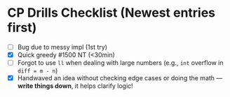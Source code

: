 # CP Drills Checklist (Newest entries first)

- [ ] Bug due to messy impl (1st try)
- [X] Quick greedy #1500 NT (<30min)
- [ ] Forgot to use `ll` when dealing with large numbers (e.g., `int` overflow in `diff = m - n`)
- [X] Handwaved an idea without checking edge cases or doing the math — **write things down**, it helps clarify logic!